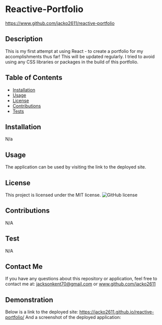 # Reactive-Portfolio
https://www.github.com/jacko2611/reactive-portfolio
## Description
This is my first attempt at using React - to create a portfolio for my accomplishments thus far! This will be updated regularly. I tried to avoid using any CSS libraries or packages in the build of this portfolio. 
## Table of Contents
* [Installation](#installation)
* [Usage](#usage)
* [License](#license)
* [Contributions](#contribution)
* [Tests](#testing)
## Installation
N/a
## Usage
The application can be used by visiting the link to the deployed site.
## License
This project is licensed under the MIT license.
![GitHub license](https://img.shields.io/badge/license-MIT-blue.svg)
## Contributions
N/A
## Test
N/A
## Contact Me
If you have any questions about this repository or application, feel free to contact me at:
jacksonkent70@gmail.com or www.github.com/jacko2611
## Demonstration
Below is a link to the deployed site:
https://jacko2611.github.io/reactive-portfolio/
And a screenshot of the deployed application:
